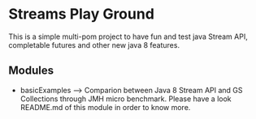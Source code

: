 # Streams Play Ground

This is a simple multi-pom project to have fun and test java Stream API, completable futures and other new java 8 features. 

## Modules
- basicExamples --> Comparion between Java 8  Stream API and GS Collections through JMH micro benchmark. Please have a look README.md of this module in order to know more.
